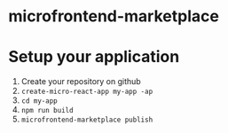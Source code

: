 # microfrontend-marketplace

# Setup your application

1.  Create your repository on github
2.  `create-micro-react-app my-app -ap`
3.  `cd my-app`
4.  `npm run build`
5.  `microfrontend-marketplace publish`
